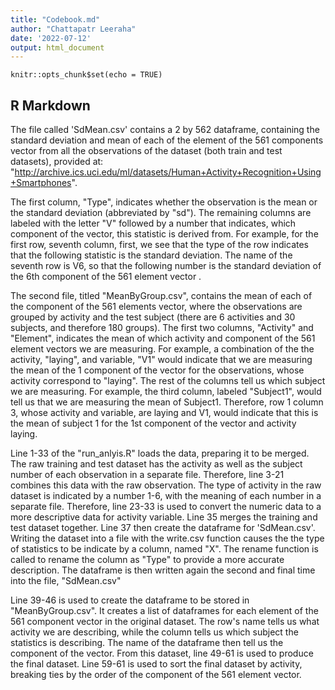```yaml
---
title: "Codebook.md"
author: "Chattapatr Leeraha"
date: '2022-07-12'
output: html_document
---
```


```{r setup, include=FALSE}
knitr::opts_chunk$set(echo = TRUE)
```

## R Markdown

The file called 'SdMean.csv' contains a 2 by 562 dataframe, containing the standard deviation and mean of each of the element of the 561 components vector from all the observations of the dataset (both train and test datasets), provided at: "http://archive.ics.uci.edu/ml/datasets/Human+Activity+Recognition+Using+Smartphones".

The first column, "Type", indicates whether the observation is the mean or the standard deviation (abbreviated by "sd"). The remaining columns are labeled with the letter "V" followed by a number that indicates, which component of the vector, this statistic is derived from. For example, for the first row, seventh column, first, we see that the type of the row indicates that the following statistic is the standard deviation. The name of the seventh row is V6, so that the following number is the standard deviation of the 6th component of the 561 element vector . 

The second file, titled "MeanByGroup.csv", contains the mean of each of the component of the 561 elements vector, where the observations are grouped by activity and the test subject (there are 6 activities and 30 subjects, and therefore 180 groups). The first two columns, "Activity" and "Element", indicates the mean of which activity and component of the 561 element vectors we are measuring. For example, a combination of the the activity, "laying", and variable, "V1" would indicate that we are measuring the mean of the 1 component of the vector for the observations, whose activity correspond to "laying". The rest of the columns tell us which subject we are measuring. For example, the third column, labeled "Subject1", would tell us that we are measuring the mean of Subject1. Therefore, row 1 column 3, whose activity and variable, are laying and V1, would indicate that this is the mean of subject 1 for the 1st component of the vector and activity laying.   

Line 1-33 of the "run_anlyis.R" loads the data, preparing it to be merged. The raw training and test dataset has the activity as well as the subject number of each observation in a separate file. Therefore, line 3-21 combines this data with the raw observation. The type of activity in the raw dataset is indicated by a number 1-6, with the meaning of each number in a separate file. Therefore, line 23-33 is used to convert the numeric data to a more descriptive data for activity variable. Line 35 merges the training and test dataset together. Line 37 then create the dataframe for 'SdMean.csv'. Writing the dataset into a file with the write.csv function causes the the type of statistics to be indicate by a column, named "X". The rename function is called to rename the column as "Type" to provide a more accurate description. The dataframe is then written again the second and final time into the file, "SdMean.csv"

Line 39-46 is used to create the dataframe to be stored in "MeanByGroup.csv". It creates a list of dataframes for each element of the 561 component vector in the original dataset. The row's name tells us what activity we are describing, while the column tells us which subject the statistics is describing. The name of the dataframe then tell us the component of the vector. From this dataset, line 49-61 is used to produce the final dataset. Line 59-61 is used to sort the final dataset by activity, breaking ties by the order of the component of the 561 element vector. 